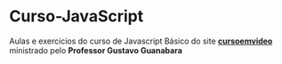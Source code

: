 # Curso-JavaScript
 Aulas e exercicios do curso de Javascript Básico do site [**cursoemvideo**](https://www.cursoemvideo.com) ministrado pelo **Professor Gustavo Guanabara**

